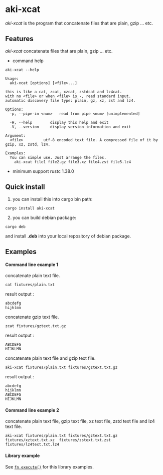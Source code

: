 # aki-xcat

*aki-xcat* is the program that concatenate files that are plain, gzip ... etc.

## Features

*aki-xcat*  concatenate files that are plain, gzip ... etc.

* command help

```text
aki-xcat --help
```

```
Usage:
  aki-xcat [options] [<file>...]

this is like a cat, zcat, xzcat, zstdcat and lz4cat.
with no <file> or when <file> is -, read standard input.
automatic discovery file type: plain, gz, xz, zst and lz4.

Options:
  -p, --pipe-in <num>   read from pipe <num> [unimplemented]

  -H, --help        display this help and exit
  -V, --version     display version information and exit

Argument:
  <file>         utf-8 encoded text file. A compressed file of it by gzip, xz, zstd, lz4.

Examples:
  You can simple use. Just arrange the files.
    aki-xcat file1 file2.gz file3.xz file4.zst file5.lz4
```

* minimum support rustc 1.38.0

## Quick install

1. you can install this into cargo bin path:

```
cargo install aki-xcat
```

2. you can build debian package:

```
cargo deb
```

and install **.deb** into your local repository of debian package.

## Examples

#### Command line example 1

concatenate plain text file.
```
cat fixtures/plain.txt
```
result output :
```
abcdefg
hijklmn
```

concatenate gzip text file.
```
zcat fixtures/gztext.txt.gz
```
result output :
```
ABCDEFG
HIJKLMN
```

concatenate plain text file and gzip text file.
```
aki-xcat fixtures/plain.txt fixtures/gztext.txt.gz
```
result output :
```
abcdefg
hijklmn
ABCDEFG
HIJKLMN
```

#### Command line example 2

concatenate plain text file, gzip text file, xz text file, zstd text file and lz4 text file.
```
aki-xcat fixtures/plain.txt fixtures/gztext.txt.gz fixtures/xztext.txt.xz  fixtures/zstext.txt.zst fixtures/lz4text.txt.lz4
```

#### Library example

See [`fn execute()`] for this library examples.

[`fn execute()`]: crate::execute
